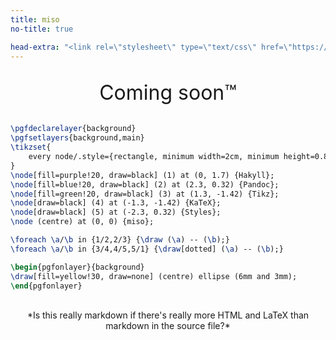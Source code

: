 ```yaml
---
title: miso
no-title: true

head-extra: "<link rel=\"stylesheet\" type=\"text/css\" href=\"https://latex.now.sh/style.min.css\"/><style> .tikz { margin-left: auto; margin-right: auto; width: 60%; height: auto; } </style>"
---
```


<br/>

<center style="font-size:24pt">Coming soon™</center>

<br/>

```tikz
\pgfdeclarelayer{background}
\pgfsetlayers{background,main}
\tikzset{
	every node/.style={rectangle, minimum width=2cm, minimum height=0.8cm}
}
\node[fill=purple!20, draw=black] (1) at (0, 1.7) {Hakyll};
\node[fill=blue!20, draw=black] (2) at (2.3, 0.32) {Pandoc};
\node[fill=green!20, draw=black] (3) at (1.3, -1.42) {Tikz};
\node[draw=black] (4) at (-1.3, -1.42) {KaTeX};
\node[draw=black] (5) at (-2.3, 0.32) {Styles};
\node (centre) at (0, 0) {miso};

\foreach \a/\b in {1/2,2/3} {\draw (\a) -- (\b);}
\foreach \a/\b in {3/4,4/5,5/1} {\draw[dotted] (\a) -- (\b);}

\begin{pgfonlayer}{background}
\draw[fill=yellow!30, draw=none] (centre) ellipse (6mm and 3mm);
\end{pgfonlayer}
```

<br/>

<center>
*Is this really markdown if there's really more HTML and LaTeX than markdown in
the source file?*
</center>

<br/>
